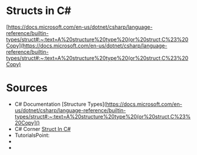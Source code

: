 # Structs in C#
[https://docs.microsoft.com/en-us/dotnet/csharp/language-reference/builtin-types/struct#:~:text=A%20structure%20type%20(or%20struct,C%23%20Copy](https://docs.microsoft.com/en-us/dotnet/csharp/language-reference/builtin-types/struct#:~:text=A%20structure%20type%20(or%20struct,C%23%20Copy)

# Sources
- C# Documentation [Structure Types](https://docs.microsoft.com/en-us/dotnet/csharp/language-reference/builtin-types/struct#:~:text=A%20structure%20type%20(or%20struct,C%23%20Copy]()
- C# Corner [Struct In C#](https://www.c-sharpcorner.com/UploadFile/puranindia/struct-in-C-Sharp/)
- TutorialsPoint: [](https://www.tutorialspoint.com/csharp/csharp_struct.htm)
- []()
- []() 
